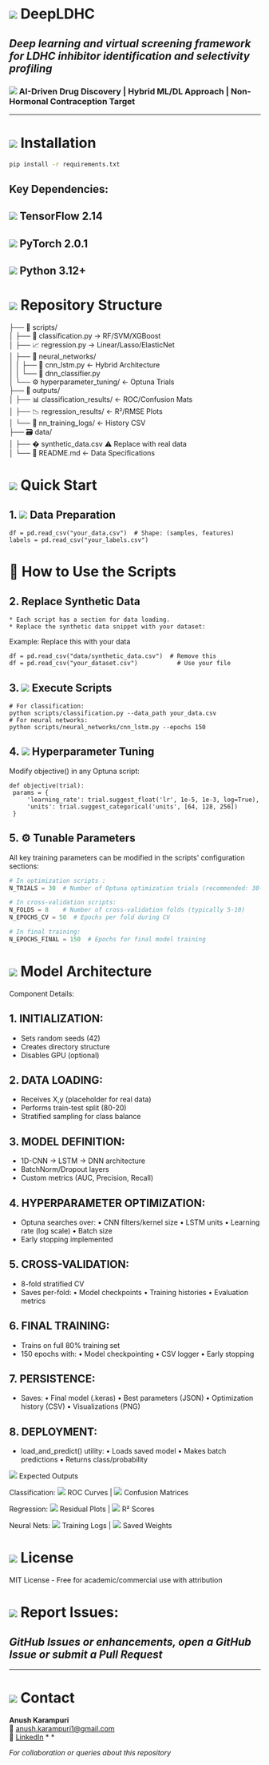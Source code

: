 # <img src="https://img.icons8.com/color/48/000000/test-tube.png"/> DeepLDHC  
## *Deep learning and virtual screening framework for LDHC inhibitor identification and selectivity profiling*  
### <img src="https://img.icons8.com/fluency/24/000000/artificial-intelligence.png"/> AI-Driven Drug Discovery |  Hybrid ML/DL Approach |  Non-Hormonal Contraception Target  

---

# <img src="https://img.icons8.com/color/30/000000/installer.png"/> Installation  
```bash
pip install -r requirements.txt
```


## Key Dependencies:
## <img src="https://img.icons8.com/color/14/000000/tensorflow.png"/> TensorFlow 2.14
## <img src="https://img.icons8.com/color/14/000000/pytorch.png"/> PyTorch 2.0.1
## <img src="https://img.icons8.com/color/14/000000/python.png"/> Python 3.12+

# <img src="https://img.icons8.com/color/30/000000/folder-invoices.png"/> Repository Structure

├── 📂 scripts/  
│   ├── 🐍 classification.py        → RF/SVM/XGBoost  
│   ├── 📈 regression.py            → Linear/Lasso/ElasticNet  
│   ├── 🧠 neural_networks/         
│   │   ├── 🔄 cnn_lstm.py          ← Hybrid Architecture  
│   │   └── 🎯 dnn_classifier.py    
│   └── ⚙️ hyperparameter_tuning/   ← Optuna Trials  
├── 📂 outputs/  
│   ├── 📊 classification_results/  ← ROC/Confusion Mats  
│   ├── 📉 regression_results/      ← R²/RMSE Plots  
│   └── 📜 nn_training_logs/        ← History CSV  
├── 🗃️ data/  
│   ├── � synthetic_data.csv        ⚠️ Replace with real data  
│   └── 📝 README.md                ← Data Specifications  

# <img src="https://img.icons8.com/color/30/000000/rocket.png"/> Quick Start
## 1. <img src="https://img.icons8.com/color/20/000000/data-configuration.png"/> Data Preparation
```   
df = pd.read_csv("your_data.csv")  # Shape: (samples, features)
labels = pd.read_csv("your_labels.csv") 
```
# 🚀 How to Use the Scripts
## 2. Replace Synthetic Data

    * Each script has a section for data loading.
    * Replace the synthetic data snippet with your dataset:
  
   Example: Replace this with your data
   ```
   df = pd.read_csv("data/synthetic_data.csv")  # Remove this  
   df = pd.read_csv("your_dataset.csv")           # Use your file
   ```
## 3. <img src="https://img.icons8.com/color/20/000000/console.png"/> Execute Scripts
   ```
   # For classification:
   python scripts/classification.py --data_path your_data.csv
   # For neural networks:
   python scripts/neural_networks/cnn_lstm.py --epochs 150
   ```

## 4. <img src="https://img.icons8.com/color/20/000000/tuning-fork.png"/> Hyperparameter Tuning
   Modify objective() in any Optuna script:
   ```
   def objective(trial):
    params = {
        'learning_rate': trial.suggest_float('lr', 1e-5, 1e-3, log=True),
        'units': trial.suggest_categorical('units', [64, 128, 256])
    }
   ```
## 5. ⚙️ Tunable Parameters
All key training parameters can be modified in the scripts' configuration sections:

```python
# In optimization scripts :
N_TRIALS = 30  # Number of Optuna optimization trials (recommended: 30-100)

# In cross-validation scripts:
N_FOLDS = 8    # Number of cross-validation folds (typically 5-10)
N_EPOCHS_CV = 50  # Epochs per fold during CV

# In final training:
N_EPOCHS_FINAL = 150  # Epochs for final model training
```
  
# <img src="https://img.icons8.com/color/30/000000/architecture.png"/> Model Architecture
Component Details:
## 1. INITIALIZATION:
   - Sets random seeds (42)
   - Creates directory structure
   - Disables GPU (optional)

## 2. DATA LOADING:
   - Receives X,y (placeholder for real data)
   - Performs train-test split (80-20)
   - Stratified sampling for class balance

## 3. MODEL DEFINITION:
   - 1D-CNN → LSTM → DNN architecture
   - BatchNorm/Dropout layers
   - Custom metrics (AUC, Precision, Recall)

## 4. HYPERPARAMETER OPTIMIZATION:
   - Optuna searches over:
     • CNN filters/kernel size
     • LSTM units
     • Learning rate (log scale)
     • Batch size
   - Early stopping implemented

## 5. CROSS-VALIDATION:
   - 8-fold stratified CV
   - Saves per-fold:
     • Model checkpoints
     • Training histories
     • Evaluation metrics

## 6. FINAL TRAINING:
   - Trains on full 80% training set
   - 150 epochs with:
     • Model checkpointing
     • CSV logger
     • Early stopping

## 7. PERSISTENCE:
   - Saves:
     • Final model (.keras)
     • Best parameters (JSON)
     • Optimization history (CSV)
     • Visualizations (PNG)

## 8. DEPLOYMENT:
   - load_and_predict() utility:
     • Loads saved model
     • Makes batch predictions
     • Returns class/probability

<img src="https://img.icons8.com/color/30/000000/experimental-chemistry.png"/> Expected Outputs

Classification:
<img src="https://img.icons8.com/color/20/000000/roc-curve.png"/> ROC Curves | <img src="https://img.icons8.com/color/20/000000/confusion-matrix.png"/> Confusion Matrices

Regression:
<img src="https://img.icons8.com/color/20/000000/line-chart.png"/> Residual Plots | <img src="https://img.icons8.com/color/20/000000/r2.png"/> R² Scores

Neural Nets:
<img src="https://img.icons8.com/color/20/000000/training.png"/> Training Logs | <img src="https://img.icons8.com/color/20/000000/model.png"/> Saved Weights


# <img src="https://img.icons8.com/color/30/000000/mit-license.png"/> License

MIT License - Free for academic/commercial use with attribution

# <img src="https://img.icons8.com/color/20/000000/bug.png"/> Report Issues:
## *GitHub Issues or enhancements, open a GitHub Issue or submit a Pull Request*

---

# <img src="https://img.icons8.com/color/30/000000/contacts.png"/> Contact  
**Anush Karampuri**  
📧 [anush.karampuri1@gmail.com](mailto:anush.karampuri1@gmail.com)   
💼 [LinkedIn](#) *  *  

*For collaboration or queries about this repository*  
